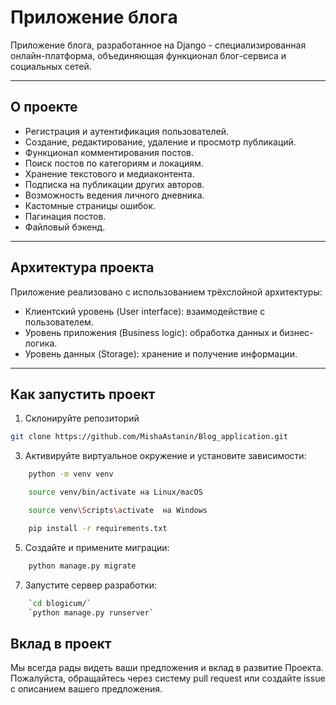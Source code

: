 # Приложение блога

Приложение блога, разработанное на Django - специализированная онлайн-платформа, объединяющая функционал блог-сервиса и социальных сетей.

---

## О проекте

- Регистрация и аутентификация пользователей.
- Создание, редактирование, удаление и просмотр публикаций.
- Функционал комментирования постов.
- Поиск постов по категориям и локациям.
- Хранение текстового и медиаконтента.
- Подписка на публикации других авторов.
- Возможность ведения личного дневника.
- Кастомные страницы ошибок.
- Пагинация постов.
- Файловый бэкенд.

---

## Архитектура проекта

Приложение реализовано с использованием трёхслойной архитектуры:
- Клиентский уровень (User interface): взаимодействие с пользователем.
- Уровень приложения (Business logic): обработка данных и бизнес-логика.
- Уровень данных (Storage): хранение и получение информации.

---

## Как запустить проект

1. Склонируйте репозиторий

```bash
git clone https://github.com/MishaAstanin/Blog_application.git
```

3. Активируйте виртуальное окружение и установите зависимости:
```bash
    python -m venv venv
```
```bash
    source venv/bin/activate на Linux/macOS
```
```bash
    source venv\Scripts\activate  на Windows
```
```bash
    pip install -r requirements.txt
```
   
5. Создайте и примените миграции:
```bash
    python manage.py migrate
``` 
7. Запустите сервер разработки:
```bash
    `cd blogicum/`
    `python manage.py runserver`
```
## Вклад в проект

Мы всегда рады видеть ваши предложения и вклад в развитие Проекта. Пожалуйста, обращайтесь через систему pull request или создайте issue с описанием вашего предложения.
